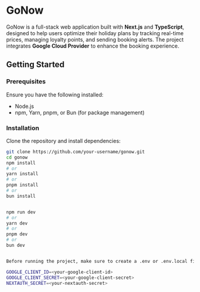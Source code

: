 # GoNow

GoNow is a full-stack web application built with **Next.js** and **TypeScript**, designed to help users optimize their holiday plans by tracking real-time prices, managing loyalty points, and sending booking alerts. The project integrates **Google Cloud Provider** to enhance the booking experience.

## Getting Started

### Prerequisites

Ensure you have the following installed:

- Node.js
- npm, Yarn, pnpm, or Bun (for package management)

### Installation

Clone the repository and install dependencies:

```bash
git clone https://github.com/your-username/gonow.git
cd gonow
npm install
# or
yarn install
# or
pnpm install
# or
bun install


npm run dev
# or
yarn dev
# or
pnpm dev
# or
bun dev


Before running the project, make sure to create a .env or .env.local file in the root directory and add the following environment variables:

GOOGLE_CLIENT_ID=<your-google-client-id>
GOOGLE_CLIENT_SECRET=<your-google-client-secret>
NEXTAUTH_SECRET=<your-nextauth-secret>
